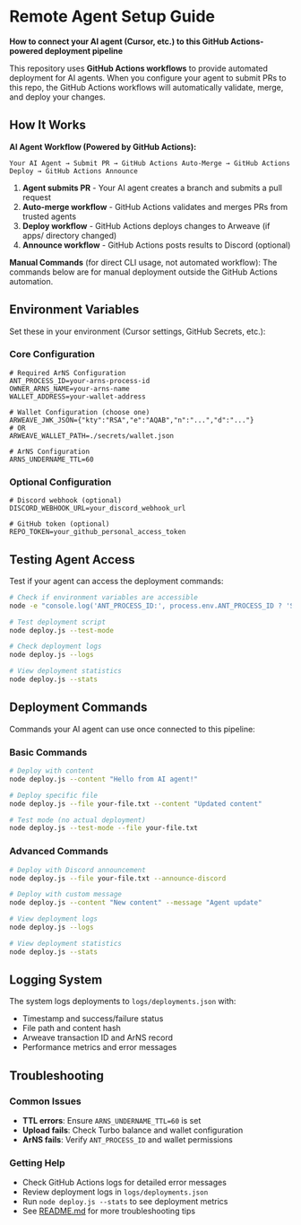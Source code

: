 # Remote Agent Setup Guide

**How to connect your AI agent (Cursor, etc.) to this GitHub Actions-powered deployment pipeline**

This repository uses **GitHub Actions workflows** to provide automated deployment for AI agents. When you configure your agent to submit PRs to this repo, the GitHub Actions workflows will automatically validate, merge, and deploy your changes.

## How It Works

**AI Agent Workflow (Powered by GitHub Actions):**
```
Your AI Agent → Submit PR → GitHub Actions Auto-Merge → GitHub Actions Deploy → GitHub Actions Announce
```

1. **Agent submits PR** - Your AI agent creates a branch and submits a pull request
2. **Auto-merge workflow** - GitHub Actions validates and merges PRs from trusted agents
3. **Deploy workflow** - GitHub Actions deploys changes to Arweave (if apps/ directory changed)
4. **Announce workflow** - GitHub Actions posts results to Discord (optional)

**Manual Commands** (for direct CLI usage, not automated workflow):
The commands below are for manual deployment outside the GitHub Actions automation.

## Environment Variables

Set these in your environment (Cursor settings, GitHub Secrets, etc.):

### Core Configuration

```env
# Required ArNS Configuration
ANT_PROCESS_ID=your-arns-process-id
OWNER_ARNS_NAME=your-arns-name
WALLET_ADDRESS=your-wallet-address

# Wallet Configuration (choose one)
ARWEAVE_JWK_JSON={"kty":"RSA","e":"AQAB","n":"...","d":"..."}
# OR
ARWEAVE_WALLET_PATH=./secrets/wallet.json

# ArNS Configuration
ARNS_UNDERNAME_TTL=60
```

### Optional Configuration

```env
# Discord webhook (optional)
DISCORD_WEBHOOK_URL=your_discord_webhook_url

# GitHub token (optional)
REPO_TOKEN=your_github_personal_access_token
```

## Testing Agent Access

Test if your agent can access the deployment commands:

```bash
# Check if environment variables are accessible
node -e "console.log('ANT_PROCESS_ID:', process.env.ANT_PROCESS_ID ? 'SET' : 'NOT SET')"

# Test deployment script
node deploy.js --test-mode

# Check deployment logs
node deploy.js --logs

# View deployment statistics
node deploy.js --stats
```

## Deployment Commands

Commands your AI agent can use once connected to this pipeline:

### Basic Commands

```bash
# Deploy with content
node deploy.js --content "Hello from AI agent!"

# Deploy specific file  
node deploy.js --file your-file.txt --content "Updated content"

# Test mode (no actual deployment)
node deploy.js --test-mode --file your-file.txt
```

### Advanced Commands

```bash
# Deploy with Discord announcement
node deploy.js --file your-file.txt --announce-discord

# Deploy with custom message
node deploy.js --content "New content" --message "Agent update"

# View deployment logs
node deploy.js --logs

# View deployment statistics  
node deploy.js --stats
```

## Logging System

The system logs deployments to `logs/deployments.json` with:
- Timestamp and success/failure status
- File path and content hash
- Arweave transaction ID and ArNS record
- Performance metrics and error messages

## Troubleshooting

### Common Issues
- **TTL errors**: Ensure `ARNS_UNDERNAME_TTL=60` is set
- **Upload fails**: Check Turbo balance and wallet configuration
- **ArNS fails**: Verify `ANT_PROCESS_ID` and wallet permissions

### Getting Help
- Check GitHub Actions logs for detailed error messages
- Review deployment logs in `logs/deployments.json`
- Run `node deploy.js --stats` to see deployment metrics
- See [README.md](../README.md) for more troubleshooting tips